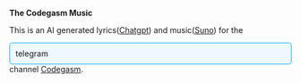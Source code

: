 **The Codegasm Music**

This is an AI generated lyrics([Chatgpt](https://chatgpt.com/)) and music([Suno](https://suno.com)) for the <div style="background-color: #f0f8ff; border: 1px solid #00aaff; padding: 10px; border-radius: 5px;">telegram</div> channel [Codegasm](https://t.me/code_gasm).




